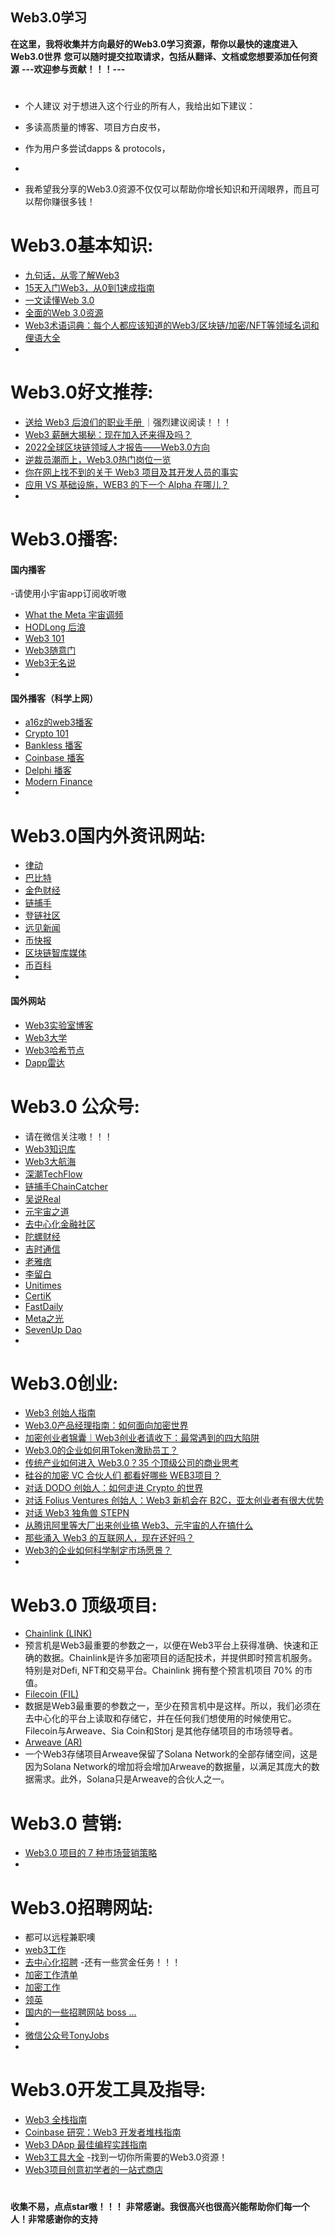 
## Web3.0学习

**在这里，我将收集并方向最好的Web3.0学习资源，帮你以最快的速度进入Web3.0世界**
**您可以随时提交拉取请求，包括从翻译、文档或您想要添加任何资源**
**---欢迎参与贡献！！！---**
#
- 个人建议
对于想进入这个行业的所有人，我给出如下建议：
- 多读高质量的博客、项目方白皮书，
- 作为用户多尝试dapps & protocols，
- 

- 我希望我分享的Web3.0资源不仅仅可以帮助你增长知识和开阔眼界，而且可以帮你赚很多钱！
                                
#


# Web3.0基本知识:
- [九句话，从零了解Web3](https://www.theblockbeats.info/news/28748)
- [15天入门Web3，从0到1速成指南](https://view.inews.qq.com/a/20220805A04JZO00)
- [一文读懂Web 3.0](https://www.woshipm.com/it/5261307.html)
- [全面的Web 3.0资源](https://docs.worklife.vip/web/#/19/2000)
- [Web3术语词典：每个人都应该知道的Web3/区块链/加密/NFT等领域名词和俚语大全](https://mp.weixin.qq.com/s/ZUz5Ib3Cp2U_2kZcuejAIg)
- []()

#

# Web3.0好文推荐:
- [送给 Web3 后浪们的职业手册 ](https://www.chaincatcher.com/article/2077168) ｜强烈建议阅读！！！
- [Web3 薪酬大揭秘：现在加入还来得及吗？](https://foresightnews.pro/article/detail/13027)
- [2022全球区块链领域人才报告——Web3.0方向](https://www.sohu.com/a/575058110_121268596)
- [逆裁员潮而上，Web3.0热门岗位一览](https://www.163.com/dy/article/H62D6H1G05533N88.html)
- [你在网上找不到的关于 Web3 项目及其开发人员的事实](https://mp.weixin.qq.com/s/O6dAISEfjncUEgUqy0Dicw)
- [应用 VS 基础设施，WEB3 的下一个 Alpha 在哪儿？](https://coinvoice.cn/articles/29279)
- []()
#

# Web3.0播客:
#### 国内播客
-请使用小宇宙app订阅收听嗷
- [What the Meta 宇宙调频](https://www.xiaoyuzhoufm.com/podcast/61a9d682194d743b7da6d5bd?s=eyJ1IjoiNjJkYTc3ZmVlZGNlNjcxMDRhODJiNTI0In0%3D)
- [HODLong 后浪](https://www.xiaoyuzhoufm.com/podcast/62735d9aa679bbb043f60ae3?s=eyJ1IjoiNjJkYTc3ZmVlZGNlNjcxMDRhODJiNTI0In0%3D)
- [Web3 101](https://www.xiaoyuzhoufm.com/podcast/62c2b6b3a61b9fd92a401b39?s=eyJ1IjoiNjJkYTc3ZmVlZGNlNjcxMDRhODJiNTI0In0%3D)
- [Web3随意门](https://www.xiaoyuzhoufm.com/podcast/61d7b31476fadc2c29e3b821?s=eyJ1IjoiNjJkYTc3ZmVlZGNlNjcxMDRhODJiNTI0In0%3D)
- [Web3无名说](https://www.xiaoyuzhoufm.com/podcast/622d905cadf8ccf5e945231a?s=eyJ1IjoiNjJkYTc3ZmVlZGNlNjcxMDRhODJiNTI0In0%3D)
- []()
#### 国外播客（科学上网）
- [a16z的web3播客](https://podcasts.apple.com/us/podcast/web3-with-a16z/id1622312549 )
- [Crypto 101](https://podcasts.apple.com/us/podcast/crypto-101/id1262351840)
- [Bankless 播客](https://podcasts.apple.com/us/podcast/bankless/id1499409058)
- [Coinbase 播客](https://podcasts.apple.com/us/podcast/coinbase-around-the-block/id1593332793)
- [Delphi 播客](https://podcasts.apple.com/us/podcast/the-delphi-podcast/id1438148082 )
- [Modern Finance](https://podcasts.apple.com/us/podcast/modern-finance/id1338620184 )
- []()

#

# Web3.0国内外资讯网站:
- [律动](https://www.theblockbeats.info/)
- [巴比特](https://www.8btc.com/)
- [金色财经](https://www.jinse.com/)
- [链捕手](https://www.chaincatcher.com/)
- [登链社区](https://learnblockchain.cn/)
- [远见新闻](https://foresightnews.pro/article)
- [币快报](https://www.beekuaibao.com/)
- [区块链智库媒体]( https://www.panewslab.com/zh/index.html)
- [币百科](https://www.btcbaike.com/)
- []()


#### 国外网站
- [Web3实验室博客](https://blog.web3labs.com/)
- [Web3大学](https://www.web3.university/)
- [Web3哈希节点](https://web3.hashnode.com/)
- [Dapp雷达](https://dappradar.com/)
#


# Web3.0 公众号:
- 请在微信关注嗷！！！
- [Web3知识库]()
- [Web3大航海]()
- [深潮TechFlow]()
- [链捕手ChainCatcher]()
- [吴说Real]()
- [元宇宙之道]()
- [去中心化金融社区]()
- [陀螺财经]()
- [吉时通信]()
- [老雅痞]()
- [李留白]()
- [Unitimes]()
- [CertiK]()
- [FastDaily]()
- [Meta之光]()
- [SevenUp Dao]()
- []()

#

# Web3.0创业:
- [Web3 创始人指南](https://view.inews.qq.com/a/20220720A0CGWY00)
- [Web3.0产品经理指南：如何面向加密世界](https://learnblockchain.cn/article/4427)
- [加密创业者锦囊｜Web3创业者请收下：最常遇到的四大陷阱](https://www.panewslab.com/zh/articledetails/1647412228187420.html)
- [Web3.0的企业如何用Token激励员工？](https://view.inews.qq.com/a/20220719A0475W00)
- [传统产业如何进入 Web3.0？35 个顶级公司的商业思考](https://www.beekuaibao.com/)
- [硅谷的加密 VC 合伙人们 都看好哪些 WEB3项目？](http://news.sohu.com/a/576963212_121118710)
- [对话 DODO 创始人：如何走进 Crypto 的世界](https://mp.weixin.qq.com/s/uojAWsH27tz5fiOCiydwnA)
- [对话 Folius Ventures 创始人：Web3 新机会在 B2C，亚太创业者有很大优势](https://view.inews.qq.com/a/20220811A04XKB00)
- [对话 Web3 独角兽 STEPN](https://mp.weixin.qq.com/s/jRrgvRCW5j6zmAEI0XmwLw)
- [从腾讯阿里等大厂出来创业搞 Web3、元宇宙的人在搞什么](https://36kr.com/p/1855146676932233)
- [那些涌入 Web3 的互联网人，现在还好吗？](https://mp.weixin.qq.com/s/S9_d18TOt_3TSXNnSlnqVQ)
- [Web3的企业如何科学制定市场愿景？](https://mp.weixin.qq.com/s/J49-Zzu77TgJeoeunKMIlA)
- []()

#
# Web3.0 顶级项目:
- [Chainlink (LINK)](https://chain.link/)
- 预言机是Web3最重要的参数之一，以便在Web3平台上获得准确、快速和正确的数据。Chainlink是许多加密项目的适配技术，并提供即时预言机服务。特别是对Defi, NFT和交易平台。Chainlink 拥有整个预言机项目 70% 的市值。
- [Filecoin (FIL)](https://filecoin.io/)
- 数据是Web3最重要的参数之一，至少在预言机中是这样。所以，我们必须在去中心化的平台上读取和存储它，并在任何我们想使用的时候使用它。
Filecoin与Arweave、Sia Coin和Storj 是其他存储项目的市场领导者。
- [Arweave (AR)](https://www.arweave.org/)
- 一个Web3存储项目Arweave保留了Solana Network的全部存储空间，这是因为Solana Network的增加将会增加Arweave的数据量，以满足其庞大的数据需求。此外，Solana只是Arweave的合伙人之一。
#
# Web3.0 营销:
- [Web3.0 项目的 7 种市场营销策略](https://view.inews.qq.com/a/20220727A086RJ00)
- []()

#
# Web3.0招聘网站:
- 都可以远程兼职噢
- [web3工作](https://web3.career/) 
- [去中心化招聘](https://app.dework.xyz/?step=product-update-220527) -还有一些赏金任务！！！
- [加密工作清单](https://cryptojobslist.com/community)
- [加密工作](https://cryptocurrencyjobs.co/)
- [领英]()
- [国内的一些招聘网站 boss ...]()
- 
- [微信公众号TonyJobs]()
- 


#

# Web3.0开发工具及指导:
- [Web3 全栈指南](https://learnblockchain.cn/article/4478)
- [Coinbase 研究：Web3 开发者堆栈指南](https://www.chaincatcher.com/article/2078918)
- [Web3 DApp 最佳编程实践指南](https://mp.weixin.qq.com/s/5A4mhlNrlD211zgWdDW-Rg)
- [Web3工具大全](https://www.useweb3.xyz/) -找到一切你所需要的Web3.0资源！
- [Web3项目创意初学者的一站式商店](https://mp.weixin.qq.com/s/OwTcYh5-BXlB8cqRbo7tzQ)
#


##
**收集不易，点点star嗷！！！**
**非常感谢。我很高兴也很高兴能帮助你们每一个人！非常感谢你的支持**
